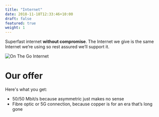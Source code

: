 ```yaml
---
title: "Internet"
date: 2018-11-18T12:33:46+10:00
draft: false
featured: true
weight: 1
---
```


Superfast internet **without compromise**. The Internet we give is the same Internet we’re using so rest assured we’ll support it.

![On The Go Internet](/web/images/austin-distel-nGc5RT2HmF0-unsplash.jpg)

# Our offer

Here's what you get:
- 50/50 Mbit/s because asymmetric just makes no sense
- Fibre optic or 5G connection, because copper is for an era that’s long gone
